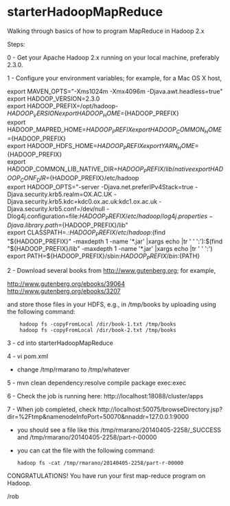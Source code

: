starterHadoopMapReduce  
======================  
  
Walking through basics of how to program MapReduce in Hadoop 2.x  
  
Steps:  
  
0 - Get your Apache Hadoop 2.x running on your local machine, preferably 2.3.0.  
  
1 - Configure your environment variables; for example, for a Mac OS X host,  
  
export MAVEN_OPTS="-Xms1024m -Xmx4096m -Djava.awt.headless=true"  
export HADOOP_VERSION=2.3.0  
export HADOOP_PREFIX=/opt/hadoop-${HADOOP_VERSION}  
export HADOOP_HOME=${HADOOP_PREFIX}  
export HADOOP_MAPRED_HOME=${HADOOP_PREFIX}  
export HADOOP_COMMON_HOME=${HADOOP_PREFIX}  
export HADOOP_HDFS_HOME=${HADOOP_PREFIX}  
export YARN_HOME=${HADOOP_PREFIX}  
export HADOOP_COMMON_LIB_NATIVE_DIR=${HADOOP_PREFIX}/lib/native  
export HADOOP_CONF_DIR=${HADOOP_PREFIX}/etc/hadoop  
export HADOOP_OPTS="-server -Djava.net.preferIPv4Stack=true -Djava.security.krb5.realm=OX.AC.UK -Djava.security.krb5.kdc=kdc0.ox.ac.uk:kdc1.ox.ac.uk -Djava.security.krb5.conf=/dev/null -Dlog4j.configuration=file:${HADOOP_PREFIX}/etc/hadoop/log4j.properties -Djava.library.path=${HADOOP_PREFIX}/lib"  
export CLASSPATH=.:${HADOOP_PREFIX}/etc/hadoop:$(find "${HADOOP_PREFIX}" -maxdepth 1 -name '*.jar' |xargs echo  |tr ' ' ':'):$(find "${HADOOP_PREFIX}/lib" -maxdepth 1 -name '*.jar' |xargs echo  |tr ' ' ':')  
export PATH=${HADOOP_PREFIX}/sbin:${HADOOP_PREFIX}/bin:${PATH}  
  
2 - Download several books from http://www.gutenberg.org; for example,  
  
http://www.gutenberg.org/ebooks/39064  
http://www.gutenberg.org/ebooks/3207  
  
and store those files in your HDFS, e.g., in /tmp/books by uploading using the following command:  
  
		hadoop fs -copyFromLocal /dir/book-1.txt /tmp/books  
		hadoop fs -copyFromLocal /dir/book-2.txt /tmp/books  
  
3 - cd into starterHadoopMapReduce  
  
4 - vi pom.xml  
  - change /tmp/rmarano to /tmp/whatever  
  
5 - mvn clean dependency:resolve compile package exec:exec  
  
6 - Check the job is running here: http://localhost:18088/cluster/apps  
  
7 - When job completed, check http://localhost:50075/browseDirectory.jsp?dir=%2Ftmp&namenodeInfoPort=50070&nnaddr=127.0.0.1:9000  
  - you should see a file like this /tmp/rmarano/20140405-2258/_SUCCESS and /tmp/rmarano/20140405-2258/part-r-00000  
  - you can cat the file with the following command:  
  
		hadoop fs -cat /tmp/rmarano/20140405-2258/part-r-00000  
  
CONGRATULATIONS!  You have run your first map-reduce program on Hadoop.  
  
/rob  
